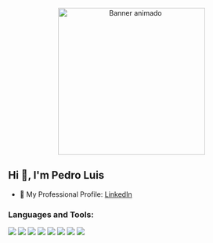 <p align="center">
  <img src="https://media4.giphy.com/media/v1.Y2lkPTc5MGI3NjExMXB4MHBiYXJpODhoYzE0bnNsYjdkZmVvYmt3enhzNjRiaG04dXlwdSZlcD12MV9pbnRlcm5hbF9naWZfYnlfaWQmY3Q9Zw/78XCFBGOlS6keY1Bil/giphy.gif" width="300px" alt="Banner animado" />
</p>

## Hi 👋, I'm Pedro Luis  



- 💼 My Professional Profile: [LinkedIn](https://www.linkedin.com/in/pedro-luis-ortega-aguilar-058569139/)
<!--
- 🔭 I’m currently working on ...
- 🌱 I’m currently learning ...
- 👯 I’m looking to collaborate on ...
- 🤔 I’m looking for help with ...
- 💬 Ask me about ...
- 📫 How to reach me: ...
- 😄 Pronouns: ...
- ⚡ Fun fact: ... 
-->
<h3>Languages and Tools:</h3>

<p>
  <img src="https://img.shields.io/badge/C%23-239120?style=for-the-badge&logo=c-sharp&logoColor=white" />
  <img src="https://img.shields.io/badge/JAVASCRIPT-F7DF1E?style=for-the-badge&logo=javascript&logoColor=white" />
  <img src="https://img.shields.io/badge/NODE.JS-68A063?style=for-the-badge&logo=node.js&logoColor=white" />
  <img src="https://img.shields.io/badge/SQL-4479A1?style=for-the-badge&logo=MicrosoftSQLServer&logoColor=white" />
  <img src="https://img.shields.io/badge/POSTGRESQL-336791?style=for-the-badge&logo=postgresql&logoColor=white" />
  <img src="https://img.shields.io/badge/MYSQL-005C84?style=for-the-badge&logo=mysql&logoColor=white" />
  <img src="https://img.shields.io/badge/ORACLE-F80000?style=for-the-badge&logo=oracle&logoColor=white" />
  <img src="https://img.shields.io/badge/PYTHON-3776AB?style=for-the-badge&logo=python&logoColor=white" />
</p>

